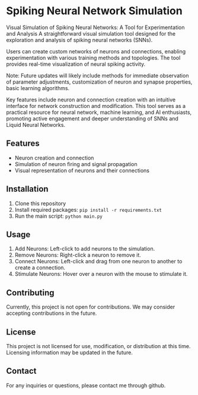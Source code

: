 # Spiking Neural Network Simulation

Visual Simulation of Spiking Neural Networks: A Tool for Experimentation and Analysis
A straightforward visual simulation tool designed for the exploration and analysis of spiking neural networks (SNNs).

Users can create custom networks of neurons and connections, enabling experimentation with various training methods and topologies. The tool provides real-time visualization of neural spiking activity. 

Note: Future updates will likely include methods for immediate observation of parameter adjustments, customization of neuron and synapse properties, basic learning algorithms.

Key features include neuron and connection creation with an intuitive interface for network construction and modification. This tool serves as a practical resource for neural network, machine learning, and AI enthusiasts, promoting active engagement and deeper understanding of SNNs and Liquid Neural Networks.


## Features
- Neuron creation and connection
- Simulation of neuron firing and signal propagation
- Visual representation of neurons and their connections

## Installation
1. Clone this repository
2. Install required packages: `pip install -r requirements.txt`
3. Run the main script: `python main.py`

## Usage
1. Add Neurons: Left-click to add neurons to the simulation.
2. Remove Neurons: Right-click a neuron to remove it.
3. Connect Neurons: Left-click and drag from one neuron to another to create a connection.
4. Stimulate Neurons: Hover over a neuron with the mouse to stimulate it.

## Contributing
Currently, this project is not open for contributions. We may consider accepting contributions in the future.

## License
This project is not licensed for use, modification, or distribution at this time. Licensing information may be updated in the future.

## Contact
For any inquiries or questions, please contact me through github.